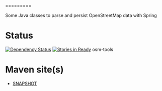 =========

Some Java classes to parse and persist OpenStreetMap data with Spring

Status
======
[![Dependency Status](https://www.versioneye.com/user/projects/53c454a0617ed4a15d000017/badge.png)](https://www.versioneye.com/user/projects/53c454a0617ed4a15d000017)
[![Stories in Ready](https://badge.waffle.io/hakan42/osm-tools.png?label=ready&title=Ready)](https://waffle.io/hakan42/osm-tools)
osm-tools


Maven site(s)
=============
* [SNAPSHOT](http://hakan42.github.io/osm-tools/site/0.0.1-SNAPSHOT/)

